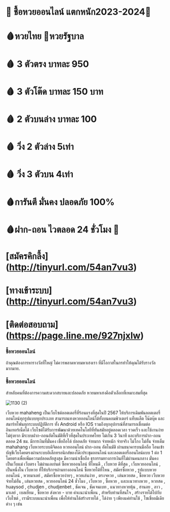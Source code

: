 # 🍣 ชื้อหวยออนไลน์ แตกหนัก2023-2024🍣

# 🩸หวยไทย 🎯หวยรัฐบาล
# 🩸 3 ตัวตรง บาทละ 950
# 🩸 3 ตัวโต๊ด บาทละ 150 บาท
# 🩸 2 ตัวบนล่าง บาทละ 100
# 🩸 วิ่ง 2 ตัวล่าง 5เท่า
# 🩸 วิ่ง 3 ตัวบน 4เท่า
# 🩸การันตี มั่นคง ปลอดภัย 100%
# 🩸ฝาก-ถอน ไวตลอด 24 ชั่วโมง 💯

# [สมัครคิกลี้ง]  (http://tinyurl.com/54an7vu3)
# [ทางเข้าระบบ] (http://tinyurl.com/54an7vu3)
# [ติดต่อสอบถาม] (https://page.line.me/927njxlw)

<h3>ชื้อหวยออนไลน์</h3> ถ้าคุณต้องการหารางวัลที่ใหญ่ ไม่ควรพลาดหวยมหาเฮงเรา ที่มีโอกาสในกรทำให้คุณได้รับรางวัลมากมาย.

<h3>ชื้อหวยออนไลน์</h3> สำหลับคนที่ต้องการความสะดวกสบายและปลอดภัย หวยมหาเฮงคีอตัวเลือกที่เหมาะสมที่สุด

![1130 (2)](https://github.com/MAHACHOCK/MAHACHOCK/assets/157696276/474655e6-6fe6-45d7-a6e3-af562280de0d)

เว็บหวย mahaheng เป็นเว็บไซต์ลอตเตอรี่ที่ร้อนแรงที่สุดในปี 2567 ให้บริการเดิมพันลอตเตอรี่ออนไลน์ทุกรูปแบบทุกประเภท สามารถแทงหวยออนไลน์ได้ทั้งบนคอมพิวเตอร์ แท็บแล็ต โน๊ตบุ๊ค และสมาร์ทโฟนทุกระบบปฏิบัติการ ทั้ง Android หรือ IOS
รวมถึงทุกอุปกรณ์ที่สามารถเชื่อมต่ออินเทอร์เน็ตได้ เว็บไซต์ได้รับการพัฒนาด้วยเทคโนโลยีที่ทันสมัยอยู่ตลอดเวลา รวดเร็ว และใช้งานง่าย ไม่ยุ่งยาก มีระบบฝาก-ถอนอัตโนมัติที่เร็วที่สุดในประเทศไทย ไม่เกิน 3 วินาที และบริการฝาก-ถอนตลอด 24 ชม.
มีการเงินที่มั่นคง เชื่อถือได้ ปลอดภัย จ่ายมาก จ่ายหนัก จ่ายจริง ไม่โกง ไม่อั้น จ่ายเต็ม mahahang เว็บหวยระบบดิจิตอล หวยออนไลน์ ฝาก-ถอน อัตโนมัติ ผ่านธนาคารบนมือถือ โอนเข้าบัญชีเว็บโดยตรงผ่านระบบอิเล็กทรอนิกส์ของโต๊ะประชุมออนไลน์
และลอตเตอรี่ออนไลน์แบบ 1 ต่อ 1 โดยตรงเพื่อเพิ่มความปลอดภัยสูงสุด มีความน่าเชื่อถือ ธุรกรรมทางการเงินที่ไม่ผ่านคนกลาง มั่นคง เป็นเว็บแม่ เว็บตรง ไม่ผ่านเอเย่นต์
ซื้อหวยออนไลน์ ที่ไหนดี ,
เว็บหวย ดีที่สุด ,
เว็บหวยออนไลน์ ,
เป็นหนึ่งใน เว็บหวย
ที่ให้บริการผ่านทางออนไลน์ 
ซื้อหวยได้ที่ไหน , 
สมัครซื้อหวย , 
รูปเเบบหวยออนไลน์ ,
หวยมาเลย์ ,
สมัครซื้อหวยง่ายๆ ,
หวยเล่นง่าย , 
ตรงจหวย ,
เล่นหวยสด , 
ซื้อหวย 
เว็บหวยจ่ายไม่อั่น ,
เล่นหวยสด ,
หวยออนไลน์ 24 ชั่วโมง ,
เว็บหวย , 
ซื้อหวย ,
และเเนวทางหวย ,
หวยสด , 
huaysod , 
chudjen , 
chudjenbet ,
ชัดเจน , 
ชัดเจนเบท ,
แนวทางหวยหุ้น ,
ฮานอย , 
ลาว ,
มาเลย์ , 
เบลเยี่ยม ,
ซื้อหวย ส่งหวย - บาท 
ค่าเเนะนำเพื่อน ,
สำหรับท่านที่สนใจ , 
สร้างรายได้ไปกับเว็บไซต์ , 
เรามีระบบแนะนำเพื่อน 
เพื่อให้ท่านได้สร้างรายได้ ,
ได้ง่าย ๆ เพียงแค่ท่านใช้ ,
โซเชี่ยลมีเดียต่าง ๆ เช่น

